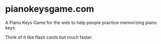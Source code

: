 # pianokeysgame.com
A Piano Keys Game for the web to help people practice memorizing piano keys.

Think of it like flash cards but much faster.
